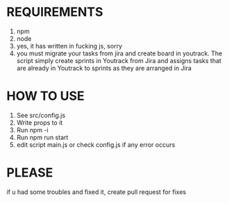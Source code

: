 # REQUIREMENTS
1. npm
2. node
3. yes, it has written in fucking js, sorry
4. you must migrate your tasks from jira and create board in youtrack. 
   The script simply create sprints in Youtrack from Jira and assigns tasks that are already in Youtrack to sprints as they are arranged in Jira

# HOW TO USE
1. See src/config.js
2. Write props to it
3. Run npm -i
4. Run npm run start
5. edit script main.js or check config.js if any error occurs

# PLEASE
if u had some troubles and fixed it, create pull request for fixes
